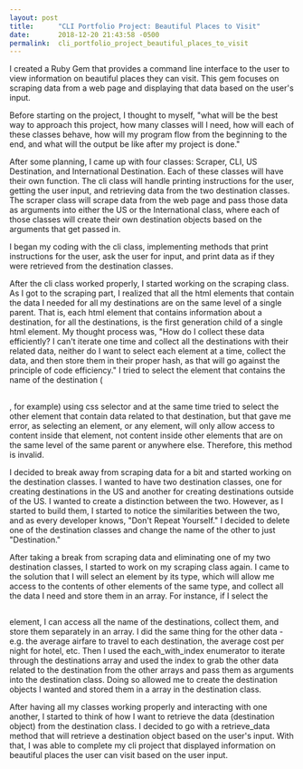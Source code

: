 ```yaml
---
layout: post
title:      "CLI Portfolio Project: Beautiful Places to Visit"
date:       2018-12-20 21:43:58 -0500
permalink:  cli_portfolio_project_beautiful_places_to_visit
---
```



I created a Ruby Gem that provides a command line interface to the user to view information on beautiful places they can visit. This gem focuses on scraping data from a web page and displaying that data based on the user's input. 

Before starting on the project, I thought to myself, "what will be the best way to approach this project, how many classes will I need, how will each of these classes behave, how will my program flow from the beginning to the end, and what will the output be like after my project is done." 

After some planning, I came up with four classes: Scraper, CLI, US Destination, and International Destination. Each of these classes will have their own function. The cli class will handle printing instructions for the user, getting the user input, and retrieving data from the two destination classes. The scraper class will scrape data from the web page and pass those data as arguments into either the US or the International class, where each of those classes will create their own destination objects based on the arguments that get passed in. 

I began my coding with the cli class, implementing methods that print instructions for the user, ask the user for input, and print data as if they were retrieved from the destination classes. 

After the cli class worked properly, I started working on the scraping class. As I got to the scraping part, I realized that all the html elements that contain the data I needed for all my destinations are on the same level of a single parent. That is, each html element that contains information about a destination, for all the destinations, is the first generation child of a single html element. My thought process was, "How do I collect these data efficiently? I can't iterate one time and collect all the destinations with their related data, neither do I want to select each element at a time, collect the data, and then store them in their proper hash, as that will go against the principle of code efficiency." I tried to select the element that contains the name of the destination (<h2></h2>, for example) using css selector and at the same time tried to select the other element that contain data related to that destination, but that gave me error, as selecting an element, or any element, will only allow access to content inside that element, not content inside other elements that are on the same level of the same parent or anywhere else. Therefore, this method is invalid. 

I decided to break away from scraping data for a bit and started working on the destination classes. I wanted to have two destination classes, one for creating destinations in the US and another for creating destinations outside of the US. I wanted to create a distinction between the two. However, as I started to build them, I started to notice the similarities between the two, and as every developer knows, "Don't Repeat Yourself." I decided to delete one of the destination classes and change the name of the other to just "Destination."

After taking a break from scraping data and eliminating one of my two destination classes, I started to work on my scraping class again. I came to the solution that I will select an element by its type, which will allow me access to the contents of other elements of the same type, and collect all the data I need and store them in an array. For instance, if I select the <h2></h2> element, I can access all the name of the destinations, collect them, and store them separately in an array. I did the same thing for the other data - e.g. the average airfare to travel to each destination, the average cost per night for hotel, etc. Then I used the each_with_index enumerator to iterate through the destinations array and used the index to grab the other data related to the destination from the other arrays and pass them as arguments into the destination class. Doing so allowed me to create the destination objects I wanted and stored them in a array in the destination class. 

After having all my classes working properly and interacting with one another, I started to think of how I want to retrieve the data (destination object) from the destination class. I decided to go with a retrieve_data method that will retrieve a destination object based on the user's input. With that, I was able to complete my cli project that displayed information on beautiful places the user can visit based on the user input.
